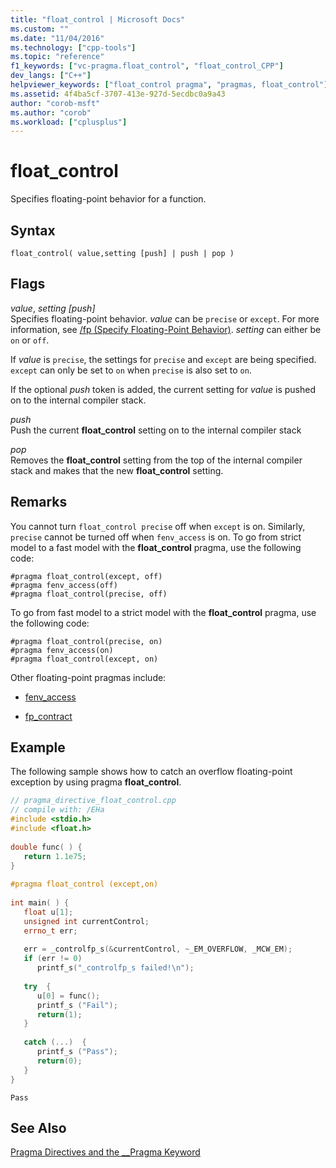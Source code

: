 ```yaml
---
title: "float_control | Microsoft Docs"
ms.custom: ""
ms.date: "11/04/2016"
ms.technology: ["cpp-tools"]
ms.topic: "reference"
f1_keywords: ["vc-pragma.float_control", "float_control_CPP"]
dev_langs: ["C++"]
helpviewer_keywords: ["float_control pragma", "pragmas, float_control"]
ms.assetid: 4f4ba5cf-3707-413e-927d-5ecdbc0a9a43
author: "corob-msft"
ms.author: "corob"
ms.workload: ["cplusplus"]
---
```

# float_control
Specifies floating-point behavior for a function.  
  
## Syntax  
  
```  
float_control( value,setting [push] | push | pop )  
```  
  
## Flags  
 
*value*, *setting* *[push]*  
Specifies floating-point behavior. *value* can be `precise` or `except`. For more information, see [/fp (Specify Floating-Point Behavior)](../build/reference/fp-specify-floating-point-behavior.md). *setting* can either be `on` or `off`.  
  
If *value* is `precise`, the settings for `precise` and `except` are being specified. `except` can only be set to `on` when `precise` is also set to `on`.  
  
If the optional *push* token is added, the current setting for *value* is pushed on to the internal compiler stack.  
  
*push*  
Push the current **float_control** setting on to the internal compiler stack  
  
*pop*  
Removes the **float_control** setting from the top of the internal compiler stack and makes that the new **float_control** setting.  
  
## Remarks  
 
You cannot turn `float_control precise` off when `except` is on. Similarly, `precise` cannot be turned off when `fenv_access` is on. To go from strict model to a fast model with the **float_control** pragma, use the following code:  
  
```  
#pragma float_control(except, off)  
#pragma fenv_access(off)  
#pragma float_control(precise, off)  
```  
  
To go from fast model to a strict model with the **float_control** pragma, use the following code:  
  
```  
#pragma float_control(precise, on)  
#pragma fenv_access(on)  
#pragma float_control(except, on)  
```  
  
Other floating-point pragmas include:  
  
- [fenv_access](../preprocessor/fenv-access.md)  
  
- [fp_contract](../preprocessor/fp-contract.md)  
  
## Example  
 
The following sample shows how to catch an overflow floating-point exception by using pragma **float_control**.  
  
```cpp  
// pragma_directive_float_control.cpp  
// compile with: /EHa  
#include <stdio.h>  
#include <float.h>  
  
double func( ) {  
   return 1.1e75;  
}  
  
#pragma float_control (except,on)  
  
int main( ) {  
   float u[1];  
   unsigned int currentControl;  
   errno_t err;  
  
   err = _controlfp_s(&currentControl, ~_EM_OVERFLOW, _MCW_EM);  
   if (err != 0)  
      printf_s("_controlfp_s failed!\n");  
  
   try  {  
      u[0] = func();  
      printf_s ("Fail");     
      return(1);  
   }   
  
   catch (...)  {  
      printf_s ("Pass");  
      return(0);  
   }  
}  
```  
  
```Output  
Pass  
```  
  
## See Also  
 
[Pragma Directives and the __Pragma Keyword](../preprocessor/pragma-directives-and-the-pragma-keyword.md)  
